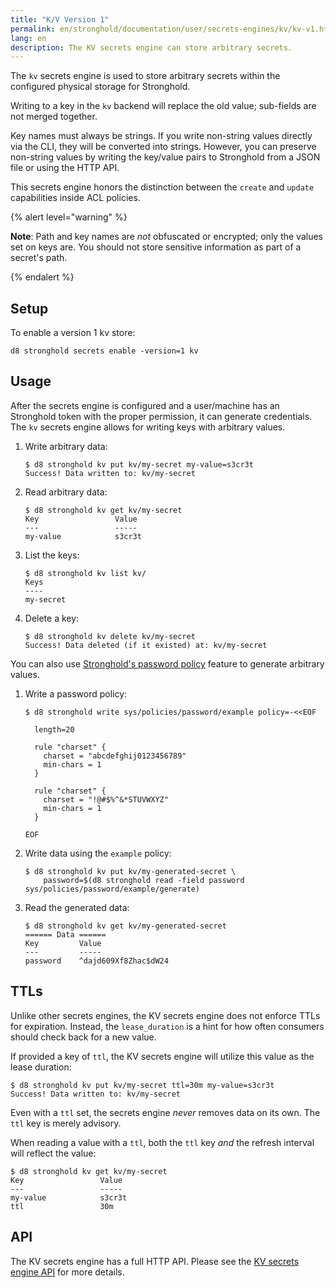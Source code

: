 ```yaml
---
title: "K/V Version 1"
permalink: en/stronghold/documentation/user/secrets-engines/kv/kv-v1.html
lang: en
description: The KV secrets engine can store arbitrary secrets.
---
```


The `kv` secrets engine is used to store arbitrary secrets within the
configured physical storage for Stronghold.

Writing to a key in the `kv` backend will replace the old value; sub-fields are
not merged together.

Key names must always be strings. If you write non-string values directly via
the CLI, they will be converted into strings. However, you can preserve
non-string values by writing the key/value pairs to Stronghold from a JSON file or
using the HTTP API.

This secrets engine honors the distinction between the `create` and `update`
capabilities inside ACL policies.

{% alert level="warning" %}

**Note**: Path and key names are _not_ obfuscated or encrypted; only the
values set on keys are. You should not store sensitive information as part of a
secret's path.

{% endalert %}

## Setup

To enable a version 1 kv store:

```shell-session
d8 stronghold secrets enable -version=1 kv
```

## Usage

After the secrets engine is configured and a user/machine has an Stronghold token with
the proper permission, it can generate credentials. The `kv` secrets engine
allows for writing keys with arbitrary values.

1. Write arbitrary data:

   ```shell-session
   $ d8 stronghold kv put kv/my-secret my-value=s3cr3t
   Success! Data written to: kv/my-secret
   ```

1. Read arbitrary data:

   ```shell-session
   $ d8 stronghold kv get kv/my-secret
   Key                 Value
   ---                 -----
   my-value            s3cr3t
   ```

1. List the keys:

   ```shell-session
   $ d8 stronghold kv list kv/
   Keys
   ----
   my-secret
   ```

1. Delete a key:

   ```shell-session
   $ d8 stronghold kv delete kv/my-secret
   Success! Data deleted (if it existed) at: kv/my-secret
   ```

You can also use [Stronghold's password policy](/docs/concepts/password-policies) feature to generate arbitrary values.

1. Write a password policy:

   ```shell-session
   $ d8 stronghold write sys/policies/password/example policy=-<<EOF

     length=20

     rule "charset" {
       charset = "abcdefghij0123456789"
       min-chars = 1
     }

     rule "charset" {
       charset = "!@#$%^&*STUVWXYZ"
       min-chars = 1
     }

   EOF
   ```

1. Write data using the `example` policy:

   ```shell-session
   $ d8 stronghold kv put kv/my-generated-secret \
       password=$(d8 stronghold read -field password sys/policies/password/example/generate)
   ```

1. Read the generated data:

   ```shell-session
   $ d8 stronghold kv get kv/my-generated-secret
   ====== Data ======
   Key         Value
   ---         -----
   password    ^dajd609Xf8Zhac$dW24
   ```

## TTLs

Unlike other secrets engines, the KV secrets engine does not enforce TTLs
for expiration. Instead, the `lease_duration` is a hint for how often consumers
should check back for a new value.

If provided a key of `ttl`, the KV secrets engine will utilize this value
as the lease duration:

```shell-session
$ d8 stronghold kv put kv/my-secret ttl=30m my-value=s3cr3t
Success! Data written to: kv/my-secret
```

Even with a `ttl` set, the secrets engine _never_ removes data on its own. The
`ttl` key is merely advisory.

When reading a value with a `ttl`, both the `ttl` key _and_ the refresh interval
will reflect the value:

```shell-session
$ d8 stronghold kv get kv/my-secret
Key                 Value
---                 -----
my-value            s3cr3t
ttl                 30m
```

## API

The KV secrets engine has a full HTTP API. Please see the
[KV secrets engine API](/api-docs/secret/kv/kv-v1) for more
details.
